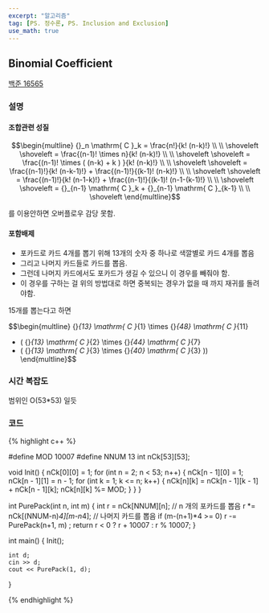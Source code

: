 ```yaml
---
excerpt: "알고리즘"
tag: [PS. 정수론, PS. Inclusion and Exclusion]
use_math: true
---
```

## Binomial Coefficient

[백준 16565](https://www.acmicpc.net/problem/16565)

### 설명

#### 조합관련 성질

$$\begin{multline} 
{}_n \mathrm{ C }_k =  \frac{n!}{k! (n-k)!}  \\ \\ \shoveleft
\shoveleft = \frac{(n-1)! \times n}{k! (n-k)!}  \\ \\ \shoveleft
\shoveleft = \frac{(n-1)! \times ( (n-k) + k ) }{k! (n-k)!}  \\ \\ \shoveleft
\shoveleft = \frac{(n-1)!}{k! (n-k-1)!} + \frac{(n-1)!}{(k-1)! (n-k)!}  \\ \\ \shoveleft
\shoveleft = \frac{(n-1)!}{k! (n-1-k)!} +  \frac{(n-1)!}{(k-1)! (n-1-(k-1)!}  \\ \\ \shoveleft
\shoveleft = {}_{n-1} \mathrm{ C }_k  + {}_{n-1} \mathrm{ C }_{k-1} \\ \\ \shoveleft
\end{multline}$$

를 이용안하면 오버플로우 감당 못함.

#### 포함배제

+ 포카드로 카드 4개를 뽑기 위해 13개의 숫자 중 하나로 색깔별로 카드 4개를 뽑음
+ 그리고 나머지 카드들로 카드를 뽑음.
+ 그런데 나머지 카드에서도 포카드가 생길 수 있으니 이 경우를 빼줘야 함.
+ 이 경우를 구하는 걸 위의 방법대로 하면 중복되는 경우가 없을 때 까지 재귀를 돌려야함.

15개를 뽑는다고 하면

$$\begin{multline} 
 {}_{13} \mathrm{ C }_{1} \times  {}_{48} \mathrm{ C }_{11}  
 -  ( {}_{13} \mathrm{ C }_{2} \times  {}_{44} \mathrm{ C }_{7}
 - ( {}_{13} \mathrm{ C }_{3} \times  {}_{40} \mathrm{ C }_{3} ))
\end{multline}$$


### 시간 복잡도

범위인 O(53*53) 일듯 

### 코드

{% highlight c++ %}


#define MOD 10007
#define NNUM 13
int nCk[53][53];

void Init() 
{
    nCk[0][0] = 1;
    for (int n = 2; n < 53; n++)
    {
        nCk[n - 1][0] = 1; nCk[n - 1][1] = n - 1;
        for (int k = 1; k <= n; k++)
        {
            nCk[n][k] = nCk[n - 1][k - 1] + nCk[n - 1][k];
            nCk[n][k] %= MOD;
        }
    }
}

int PurePack(int n, int m)
{
	int r = nCk[NNUM][n];        // n 개의 포카드를 뽑음
    r *= nCk[(NNUM-n)*4][m-n*4]; // 나머지 카드를 뽑음
	if (m-(n+1)*4 >= 0) 
        r -= PurePack(n+1, m) ;	
	return r < 0 ? r + 10007 : r % 10007;
}

int main()
{
    Init();

    int d;
	cin >> d;
	cout << PurePack(1, d);
}

{% endhighlight %}

